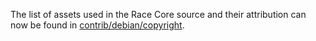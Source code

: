 The list of assets used in the Race Core source and their attribution can now be found in [contrib/debian/copyright](../contrib/debian/copyright).
